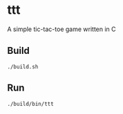 # ttt
A simple tic-tac-toe game written in C

## Build
```./build.sh```

## Run
```./build/bin/ttt```
